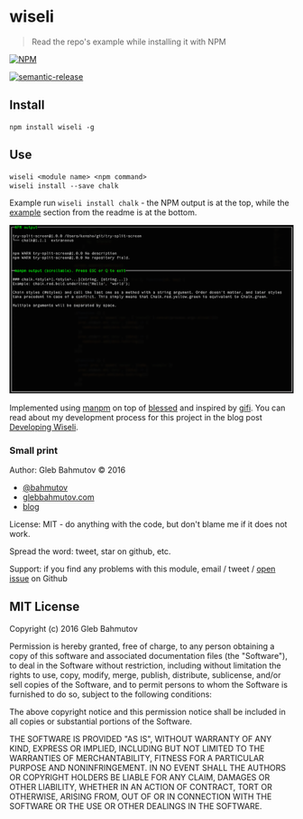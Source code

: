 # wiseli

> Read the repo's example while installing it with NPM

[![NPM][wiseli-icon] ][wiseli-url]

[![semantic-release][semantic-image] ][semantic-url]

## Install

    npm install wiseli -g

## Use

    wiseli <module name> <npm command>
    wiseli install --save chalk

Example run `wiseli install chalk` - the NPM output is at the top, while
the [example](https://github.com/chalk/chalk#chalkstylestylestring-string) 
section from the readme is at the bottom.

![example run](images/install-and-example.png)

Implemented using [manpm](https://github.com/bahmutov/manpm) on top of 
[blessed](https://github.com/chjj/blessed) and inspired by 
[gifi](https://github.com/vdemedes/gifi). You can read about my development
process for this project in the blog post 
[Developing Wiseli](https://glebbahmutov.com/blog/developing-wiseli/).

### Small print

Author: Gleb Bahmutov &copy; 2016

* [@bahmutov](https://twitter.com/bahmutov)
* [glebbahmutov.com](http://glebbahmutov.com)
* [blog](http://glebbahmutov.com/blog/)

License: MIT - do anything with the code, but don't blame me if it does not work.

Spread the word: tweet, star on github, etc.

Support: if you find any problems with this module, email / tweet /
[open issue](https://github.com/bahmutov/wiseli/issues) on Github

## MIT License

Copyright (c) 2016 Gleb Bahmutov

Permission is hereby granted, free of charge, to any person
obtaining a copy of this software and associated documentation
files (the "Software"), to deal in the Software without
restriction, including without limitation the rights to use,
copy, modify, merge, publish, distribute, sublicense, and/or sell
copies of the Software, and to permit persons to whom the
Software is furnished to do so, subject to the following
conditions:

The above copyright notice and this permission notice shall be
included in all copies or substantial portions of the Software.

THE SOFTWARE IS PROVIDED "AS IS", WITHOUT WARRANTY OF ANY KIND,
EXPRESS OR IMPLIED, INCLUDING BUT NOT LIMITED TO THE WARRANTIES
OF MERCHANTABILITY, FITNESS FOR A PARTICULAR PURPOSE AND
NONINFRINGEMENT. IN NO EVENT SHALL THE AUTHORS OR COPYRIGHT
HOLDERS BE LIABLE FOR ANY CLAIM, DAMAGES OR OTHER LIABILITY,
WHETHER IN AN ACTION OF CONTRACT, TORT OR OTHERWISE, ARISING
FROM, OUT OF OR IN CONNECTION WITH THE SOFTWARE OR THE USE OR
OTHER DEALINGS IN THE SOFTWARE.

[wiseli-icon]: https://nodei.co/npm/wiseli.png?downloads=true
[wiseli-url]: https://npmjs.org/package/wiseli
[wiseli-ci-image]: https://travis-ci.org/bahmutov/wiseli.png?branch=master
[wiseli-ci-url]: https://travis-ci.org/bahmutov/wiseli
[semantic-image]: https://img.shields.io/badge/%20%20%F0%9F%93%A6%F0%9F%9A%80-semantic--release-e10079.svg
[semantic-url]: https://github.com/semantic-release/semantic-release
